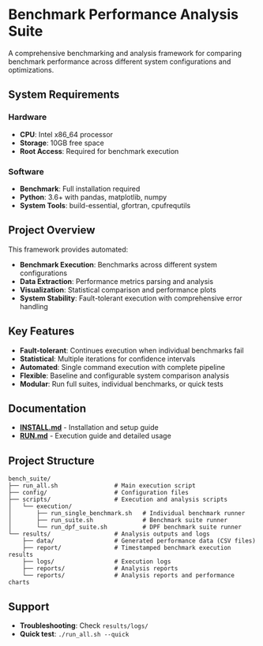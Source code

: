 #  Benchmark Performance Analysis Suite

A comprehensive benchmarking and analysis framework for comparing benchmark 
performance across different system configurations and optimizations.

## System Requirements

### Hardware
- **CPU**: Intel x86_64 processor 
- **Storage**: 10GB free space
- **Root Access**: Required for benchmark execution

### Software
- **Benchmark**: Full installation required
- **Python**: 3.6+ with pandas, matplotlib, numpy
- **System Tools**: build-essential, gfortran, cpufrequtils

## Project Overview

This framework provides automated:
- **Benchmark Execution**: Benchmarks across different system configurations
- **Data Extraction**: Performance metrics parsing and analysis  
- **Visualization**: Statistical comparison and performance plots
- **System Stability**: Fault-tolerant execution with comprehensive error handling

## Key Features

- **Fault-tolerant**: Continues execution when individual benchmarks fail
- **Statistical**: Multiple iterations for confidence intervals  
- **Automated**: Single command execution with complete pipeline
- **Flexible**: Baseline and configurable system comparison analysis
- **Modular**: Run full suites, individual benchmarks, or quick tests


## Documentation

- **[INSTALL.md](INSTALL.md)** - Installation and setup guide
- **[RUN.md](RUN.md)** - Execution guide and detailed usage

## Project Structure

```
bench_suite/
├── run_all.sh                # Main execution script
├── config/                   # Configuration files
├── scripts/                  # Execution and analysis scripts
│   └── execution/
│       ├── run_single_benchmark.sh   # Individual benchmark runner
│       ├── run_suite.sh              # Benchmark suite runner
│       └── run_dpf_suite.sh          # DPF benchmark suite runner
└── results/                  # Analysis outputs and logs
    ├── data/                 # Generated performance data (CSV files)
    ├── report/               # Timestamped benchmark execution results
    ├── logs/                 # Execution logs
    ├── reports/              # Analysis reports
    └── reports/              # Analysis reports and performance charts
```

## Support
- **Troubleshooting**: Check `results/logs/`
- **Quick test**: `./run_all.sh --quick`
